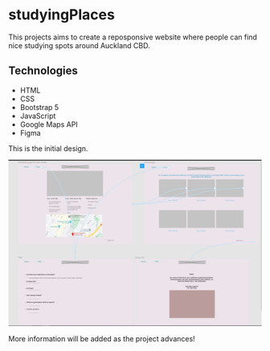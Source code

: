 # studyingPlaces

This projects aims to create a reposponsive website where people can find nice studying spots around Auckland CBD. 

## Technologies
 * HTML
 * CSS 
 * Bootstrap 5
 * JavaScript 
 * Google Maps API
 * Figma

This is the initial design.

![](https://github.com/IngPatricia/studyingPlaces/blob/main/resources/wireframming%20.png)

More information will be added as the project advances!
